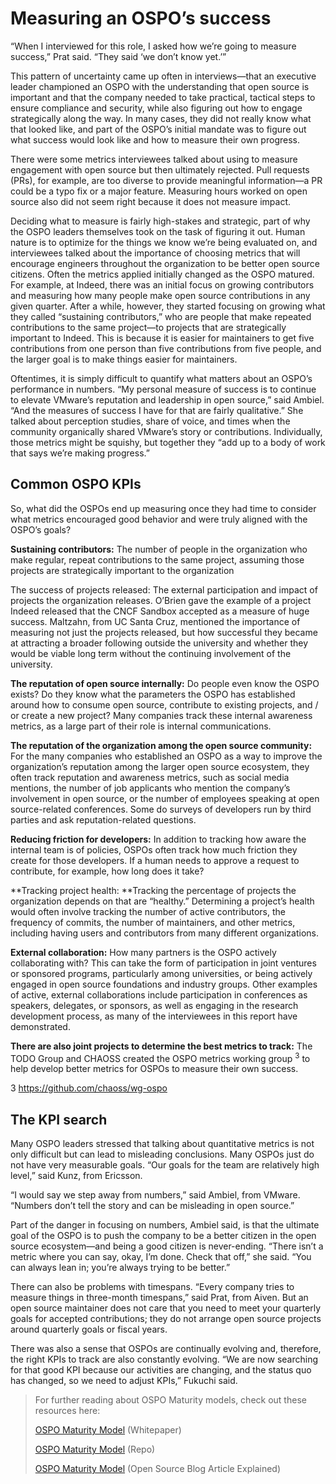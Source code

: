 # Measuring an OSPO’s success
“When I interviewed for this role, I asked how we’re going to measure success,” Prat said. “They said ‘we don’t know yet.’”

This pattern of uncertainty came up often in interviews—that an executive leader championed an OSPO with the understanding that open source is important and that the company needed to take practical, tactical steps to ensure compliance and security, while also figuring out how to engage strategically along the way. In many cases, they did not really know what that looked like, and part of the OSPO’s initial mandate was to figure out what success would look like and how to measure their own progress.

There were some metrics interviewees talked about using to measure engagement with open source but then ultimately rejected. Pull requests (PRs), for example, are too diverse to provide meaningful information—a PR could be a typo fix or a major feature. Measuring hours worked on open source also did not seem right because it does not measure impact.

Deciding what to measure is fairly high-stakes and strategic, part of why the OSPO leaders themselves took on the task of figuring
it out. Human nature is to optimize for the things we know we’re being evaluated on, and interviewees talked about the importance of choosing metrics that will encourage engineers throughout the organization to be better open source citizens. Often the metrics applied initially changed as the OSPO matured. For example, at Indeed, there was an initial focus on growing contributors and measuring how many people make open source contributions in any given quarter. After a while, however, they started focusing on growing what they called “sustaining contributors,” who are people that make repeated contributions to the same project—to projects that are strategically important to Indeed. This is because it is easier for maintainers to get five contributions from one person than five contributions from five people, and the larger goal is to make things easier for maintainers.

Oftentimes, it is simply difficult to quantify what matters about an OSPO’s performance in numbers. “My personal measure
of success is to continue to elevate VMware’s reputation and leadership in open source,” said Ambiel. “And the measures of success I have for that are fairly qualitative.” She talked about perception studies, share of voice, and times when the community organically shared VMware’s story or contributions. Individually, those metrics might be squishy, but together they “add up to a body of work that says we’re making progress.”

## Common OSPO KPIs
So, what did the OSPOs end up measuring once they had time to consider what metrics encouraged good behavior and were truly aligned with the OSPO’s goals?

**Sustaining contributors:** The number of people in the organization who make regular, repeat contributions to the same project, assuming those projects are strategically important to the organization

The success of projects released: The external participation and impact of projects the organization releases. O’Brien gave the example of a project Indeed released that the CNCF Sandbox accepted as a measure of huge success. Maltzahn, from UC
Santa Cruz, mentioned the importance of measuring not just the projects released, but how successful they became at attracting a broader following outside the university and whether they would be viable long term without the continuing involvement of the university.

**The reputation of open source internally:** Do people even know the OSPO exists? Do they know what the parameters the OSPO has established around how to consume open source, contribute to existing projects, and / or create a new project? Many companies
track these internal awareness metrics, as a large part of their role is internal communications.

**The reputation of the organization among the open source community:** For the many companies who established an OSPO as a way to improve the organization’s reputation among the larger open source ecosystem, they often track reputation and awareness metrics, such as social media mentions, the number of job applicants who mention the company’s involvement in open source, or the number
of employees speaking at open source-related conferences. Some do surveys of developers run by third parties and ask reputation-related questions.

**Reducing friction for developers:** In addition to tracking how aware the internal team is of policies, OSPOs often track how much friction they create for those developers. If a human needs to approve a request to contribute, for example, how long does it take?

**Tracking project health: **Tracking the percentage of projects the organization depends on that are “healthy.” Determining a project’s health would often involve tracking the number of active contributors, the frequency of commits, the number of maintainers, and other metrics, including having users and contributors from many different organizations.

**External collaboration:** How many partners is the OSPO actively collaborating with? This can take the form of participation in joint ventures or sponsored programs, particularly among universities, or being actively engaged in open source foundations and industry groups. Other examples of active, external collaborations include participation in conferences as speakers, delegates, or sponsors, as well as engaging in the research development process, as many of the interviewees in this report have demonstrated.

**There are also joint projects to determine the best metrics to track:**
The TODO Group and CHAOSS created the OSPO metrics working group <sup>3</sup> to help develop better metrics for OSPOs to measure their own success.

3 https://github.com/chaoss/wg-ospo

## The KPI search
Many OSPO leaders stressed that talking about quantitative metrics is not only difficult but can lead to misleading conclusions. Many OSPOs just do not have very measurable goals. “Our goals for the team are relatively high level,” said Kunz, from Ericsson.

“I would say we step away from numbers,” said Ambiel, from VMware. “Numbers don’t tell the story and can be misleading in open source.”

Part of the danger in focusing on numbers, Ambiel said, is that the ultimate goal of the OSPO is to push the company to be a better citizen in the open source ecosystem—and being a good citizen is never-ending. “There isn’t a metric where you can say, okay, I’m done. Check that off,” she said. “You can always lean in; you’re always trying to be better.”

There can also be problems with timespans. “Every company tries to measure things in three-month timespans,” said Prat, from Aiven. But an open source maintainer does not care that you need to meet your quarterly goals for accepted contributions; they do not arrange open source projects around quarterly goals or fiscal years.

There was also a sense that OSPOs are continually evolving and, therefore, the right KPIs to track are also constantly evolving. “We are now searching for that good KPI because our activities are changing, and the status quo has changed, so we need to adjust KPIs,” Fukuchi said.

> For further reading about OSPO Maturity models, check out these resources here:
> 
> [OSPO Maturity Model](https://8112310.fs1.hubspotusercontent-na1.net/hubfs/8112310/LF%20Research/LFR_LFAID_Deep_Dive_Open_Source_Program_Offices_081922.pdf) (Whitepaper) 
> 
> [OSPO Maturity Model](https://github.com/todogroup/ospology/blob/main/ospo-model/en/five-stage-OSPO-maturity-model.md) (Repo)
> 
> [OSPO Maturity Model](https://blog.opensource.org/what-is-an-open-source-program-office-and-why-you-should-have-one/) (Open Source Blog Article Explained)
